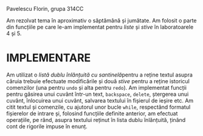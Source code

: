 Pavelescu Florin, grupa 314CC

Am rezolvat tema în aproximativ o săptămână și jumătate.
Am folosit o parte din funcțiile pe care le-am implementat
pentru *liste* și *stive* în laboratoarele 4 și 5.

# IMPLEMENTARE
Am utilizat o *listă dublu înlănțuită cu santinelă*pentru 
a reține textul asupra căruia trebuie efectuate modificările 
și două *stive* pentru a reține istoricul comenzilor (una pentru `undo` și 
alta pentru `redo`).
Am implementat funcții pentru găsirea unui cuvânt într-un text, 
`backspace`, `delete`, ștergerea unui cuvânt, înlocuirea unui cuvânt, 
salvarea textului în fișierul de ieșire etc.
Am citit textul și comenzile, cu ajutorul unor bucle `while`,
respectând formatul fișierelor de intrare și, folosind funcțiile
definite anterior, am efectuat operațiile, pe rând, asupra textului 
reținut în lista dublu înlănțuită, ținând cont de rigorile impuse în enunț. 
